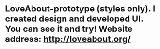 # LoveAbout-prototype (styles only). I created design and developed UI. You can see it and try! Website address: http://loveabout.org/
